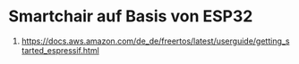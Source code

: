# Smartchair auf Basis von ESP32
1. https://docs.aws.amazon.com/de_de/freertos/latest/userguide/getting_started_espressif.html